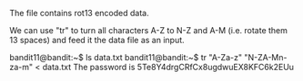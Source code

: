 The file contains rot13 encoded data.

We can use "tr" to turn all characters A-Z to N-Z and A-M (i.e. rotate them 13
spaces) and feed it the data file as an input.

bandit11@bandit:~$ ls
data.txt
bandit11@bandit:~$ tr "A-Za-z" "N-ZA-Mn-za-m" < data.txt 
The password is 5Te8Y4drgCRfCx8ugdwuEX8KFC6k2EUu
